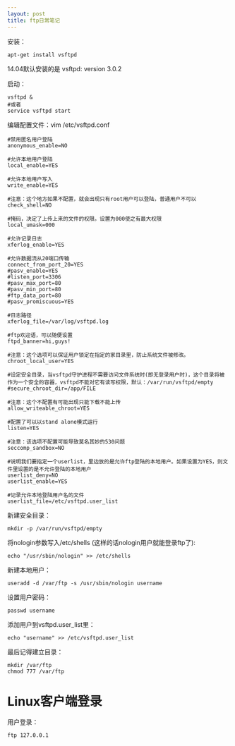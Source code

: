 ```yaml
---
layout: post
title: ftp日常笔记
---
```


安装：

	apt-get install vsftpd

14.04默认安装的是 vsftpd: version 3.0.2

启动：

	vsftpd &
	#或者
	service vsftpd start

编辑配置文件：vim /etc/vsftpd.conf

	#禁用匿名用户登陆
	anonymous_enable=NO
	
	#允许本地用户登陆
	local_enable=YES
	
	#允许本地用户写入
	write_enable=YES
	
	#注意：这个地方如果不配置，就会出现只有root用户可以登陆，普通用户不可以
	check_shell=NO
	
	#掩码，决定了上传上来的文件的权限。设置为000使之有最大权限
	local_umask=000
	
	#允许记录日志
	xferlog_enable=YES
	
	#允许数据流从20端口传输
	connect_from_port_20=YES
	#pasv_enable=YES
	#listen_port=3306
	#pasv_max_port=80
	#pasv_min_port=80
	#ftp_data_port=80
	#pasv_promiscuous=YES
	
	#日志路径
	xferlog_file=/var/log/vsftpd.log
	
	#ftp欢迎语，可以随便设置
	ftpd_banner=hi,guys!
	
	#注意：这个选项可以保证用户锁定在指定的家目录里，防止系统文件被修改。
	chroot_local_user=YES

	#设定安全目录，当vsftpd守护进程不需要访问文件系统时(即无登录用户时)，这个目录将被作为一个安全的容器，vsftpd不能对它有读写权限，默认：/var/run/vsftpd/empty
	#secure_chroot_dir=/app/FILE
	
	#注意：这个不配置有可能出现只能下载不能上传
	allow_writeable_chroot=YES
	
	#配置了可以以stand alone模式运行
	listen=YES
	
	#注意：该选项不配置可能导致莫名其妙的530问题
	seccomp_sandbox=NO
	
	#说明我们要指定一个userlist，里边放的是允许ftp登陆的本地用户。如果设置为YES，则文件里设置的是不允许登陆的本地用户
	userlist_deny=NO
	userlist_enable=YES
	
	#记录允许本地登陆用户名的文件
	userlist_file=/etc/vsftpd.user_list

新建安全目录：

	mkdir -p /var/run/vsftpd/empty

将nologin参数写入/etc/shells (这样的话nologin用户就能登录ftp了):

	echo "/usr/sbin/nologin" >> /etc/shells

新建本地用户：

	useradd -d /var/ftp -s /usr/sbin/nologin username

设置用户密码：

	passwd username

添加用户到vsftpd.user_list里：

	echo "username" >> /etc/vsftpd.user_list

最后记得建立目录：

	mkdir /var/ftp
	chmod 777 /var/ftp

# Linux客户端登录

用户登录：

	ftp 127.0.0.1